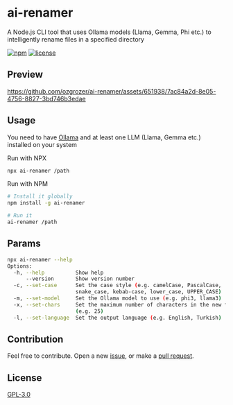 # ai-renamer

A Node.js CLI tool that uses Ollama models (Llama, Gemma, Phi etc.) to intelligently rename files in a specified directory

[![npm](https://img.shields.io/npm/v/ai-renamer.svg?style=flat-square)](https://www.npmjs.com/package/ai-renamer)
[![license](https://img.shields.io/npm/l/ai-renamer?style=flat-square)](https://github.com/ozgrozer/ai-renamer/blob/main/license)

## Preview

https://github.com/ozgrozer/ai-renamer/assets/651938/7ac84a2d-8e05-4756-8827-3bd746b3edae

## Usage

You need to have [Ollama](https://ollama.com/download) and at least one LLM (Llama, Gemma etc.) installed on your system

Run with NPX

```bash
npx ai-renamer /path
```

Run with NPM

```bash
# Install it globally
npm install -g ai-renamer

# Run it
ai-renamer /path
```

## Params

```bash
npx ai-renamer --help
Options:
  -h, --help          Show help                                        [boolean]
      --version       Show version number                              [boolean]
  -c, --set-case      Set the case style (e.g. camelCase, PascalCase,
                      snake_case, kebab-case, lower_case, UPPER_CASE)   [string]
  -m, --set-model     Set the Ollama model to use (e.g. phi3, llama3)   [string]
  -x, --set-chars     Set the maximum number of characters in the new filename
                      (e.g. 25)                                         [number]
  -l, --set-language  Set the output language (e.g. English, Turkish)   [string]
```

## Contribution

Feel free to contribute. Open a new [issue](https://github.com/ozgrozer/ai-renamer/issues), or make a [pull request](https://github.com/ozgrozer/ai-renamer/pulls).

## License

[GPL-3.0](https://github.com/ozgrozer/ai-renamer/blob/main/license)
